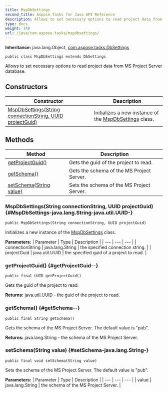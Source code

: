 ```yaml
---
title: MspDbSettings
second_title: Aspose.Tasks for Java API Reference
description: Allows to set necessary options to read project data from MS Project Server database.
type: docs
weight: 149
url: /java/com.aspose.tasks/mspdbsettings/
---
```


**Inheritance:**
java.lang.Object, [com.aspose.tasks.DbSettings](../../com.aspose.tasks/dbsettings)
```
public class MspDbSettings extends DbSettings
```

Allows to set necessary options to read project data from MS Project Server database.
## Constructors

| Constructor | Description |
| --- | --- |
| [MspDbSettings(String connectionString, UUID projectGuid)](#MspDbSettings-java.lang.String-java.util.UUID-) | Initializes a new instance of the [MspDbSettings](../../com.aspose.tasks/mspdbsettings) class. |
## Methods

| Method | Description |
| --- | --- |
| [getProjectGuid()](#getProjectGuid--) | Gets the guid of the project to read. |
| [getSchema()](#getSchema--) | Gets the schema of the MS Project Server. |
| [setSchema(String value)](#setSchema-java.lang.String-) | Sets the schema of the MS Project Server. |
### MspDbSettings(String connectionString, UUID projectGuid) {#MspDbSettings-java.lang.String-java.util.UUID-}
```
public MspDbSettings(String connectionString, UUID projectGuid)
```


Initializes a new instance of the [MspDbSettings](../../com.aspose.tasks/mspdbsettings) class.

**Parameters:**
| Parameter | Type | Description |
| --- | --- | --- |
| connectionString | java.lang.String | the specified connection string. |
| projectGuid | java.util.UUID | the specified guid of a project to read. |

### getProjectGuid() {#getProjectGuid--}
```
public final UUID getProjectGuid()
```


Gets the guid of the project to read.

**Returns:**
java.util.UUID - the guid of the project to read.
### getSchema() {#getSchema--}
```
public final String getSchema()
```


Gets the schema of the MS Project Server. The default value is "pub".

**Returns:**
java.lang.String - the schema of the MS Project Server.
### setSchema(String value) {#setSchema-java.lang.String-}
```
public final void setSchema(String value)
```


Sets the schema of the MS Project Server. The default value is "pub".

**Parameters:**
| Parameter | Type | Description |
| --- | --- | --- |
| value | java.lang.String | the schema of the MS Project Server. |

